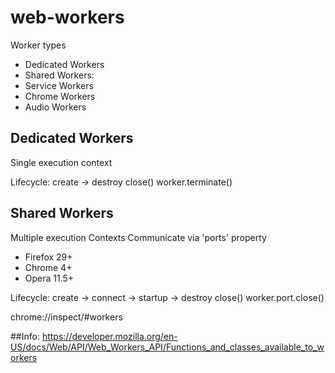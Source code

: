 # web-workers

Worker types
- Dedicated Workers
- Shared Workers: 
- Service Workers
- Chrome Workers
- Audio Workers


## Dedicated Workers
Single execution context

Lifecycle: create -> destroy
close()
worker.terminate()

## Shared Workers
Multiple execution Contexts
Communicate via 'ports' property
- Firefox 29+
- Chrome 4+
- Opera 11.5+

Lifecycle: create -> connect -> startup -> destroy
close()
worker.port.close()

chrome://inspect/#workers


##Info:
https://developer.mozilla.org/en-US/docs/Web/API/Web_Workers_API/Functions_and_classes_available_to_workers